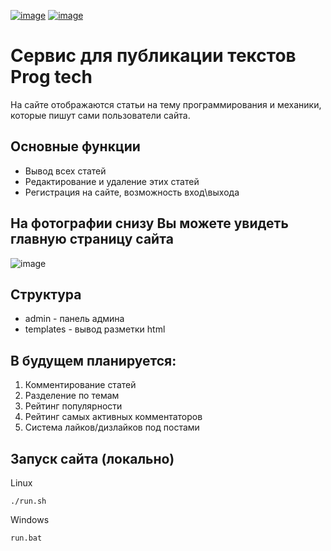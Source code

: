 [![image](https://img.shields.io/github/issues/Pro100Petovich/Service-for-publishing-texts)](https://shields.io/category/other)
[![image](https://badgen.net/pypi/python/black)](https://pypi.org/)
# Сервис для публикации текстов Prog tech
На сайте отображаются статьи на тему программирования и механики, которые пишут сами пользователи сайта. 

## Основные функции
* Вывод всех статей
* Редактирование и удаление этих статей
* Регистрация на сайте, возможность вход\выхода
## На фотографии снизу Вы можете увидеть главную страницу сайта

![image](https://user-images.githubusercontent.com/75210734/126685567-cdd4f9de-26cc-4694-a2a8-c17c263923ab.png)

## Структура 
* admin - панель админа
* templates - вывод разметки html

## В будущем планируется:
1. Комментирование статей
2. Разделение по темам
3. Рейтинг популярности
4. Рейтинг самых активных комментаторов
5. Система лайков/дизлайков под постами

## Запуск сайта (локально)
Linux
```
./run.sh
```
Windows
```
run.bat
```
